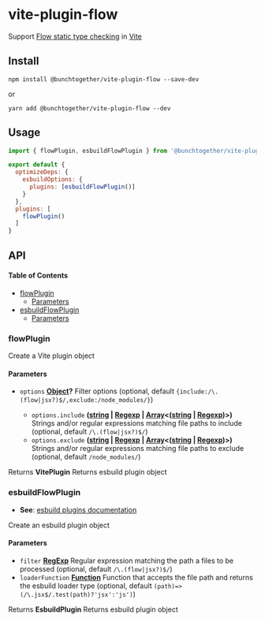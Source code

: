 # vite-plugin-flow

Support [Flow static type checking](https://flow.org/) in [Vite](https://vitejs.dev/)

## Install

```shell
npm install @bunchtogether/vite-plugin-flow --save-dev
```

or

```shell
yarn add @bunchtogether/vite-plugin-flow --dev
```

## Usage

```js
import { flowPlugin, esbuildFlowPlugin } from '@bunchtogether/vite-plugin-flow';

export default {
  optimizeDeps: {
    esbuildOptions: {
      plugins: [esbuildFlowPlugin()]
    }
  },
  plugins: [
    flowPlugin()
  ]
}
```

## API

<!-- Generated by documentation.js. Update this documentation by updating the source code. -->

#### Table of Contents

*   [flowPlugin](#flowplugin)
    *   [Parameters](#parameters)
*   [esbuildFlowPlugin](#esbuildflowplugin)
    *   [Parameters](#parameters-1)

### flowPlugin

Create a Vite plugin object

#### Parameters

*   `options` **[Object](https://developer.mozilla.org/docs/Web/JavaScript/Reference/Global_Objects/Object)?** Filter options (optional, default `{include:/\.(flow|jsx?)$/,exclude:/node_modules/}`)

    *   `options.include` **([string](https://developer.mozilla.org/docs/Web/JavaScript/Reference/Global_Objects/String) | [Regexp](https://developer.mozilla.org/docs/Web/JavaScript/Reference/Global_Objects/RegExp) | [Array](https://developer.mozilla.org/docs/Web/JavaScript/Reference/Global_Objects/Array)<([string](https://developer.mozilla.org/docs/Web/JavaScript/Reference/Global_Objects/String) | [Regexp](https://developer.mozilla.org/docs/Web/JavaScript/Reference/Global_Objects/RegExp))>)** Strings and/or regular expressions matching file paths to include (optional, default `/\.(flow|jsx?)$/`)
    *   `options.exclude` **([string](https://developer.mozilla.org/docs/Web/JavaScript/Reference/Global_Objects/String) | [Regexp](https://developer.mozilla.org/docs/Web/JavaScript/Reference/Global_Objects/RegExp) | [Array](https://developer.mozilla.org/docs/Web/JavaScript/Reference/Global_Objects/Array)<([string](https://developer.mozilla.org/docs/Web/JavaScript/Reference/Global_Objects/String) | [Regexp](https://developer.mozilla.org/docs/Web/JavaScript/Reference/Global_Objects/RegExp))>)** Strings and/or regular expressions matching file paths to exclude (optional, default `/node_modules/`)

Returns **VitePlugin** Returns esbuild plugin object

### esbuildFlowPlugin

*   **See**: [esbuild plugins documentation](https://esbuild.github.io/plugins/#resolve-callbacks)

Create an esbuild plugin object

#### Parameters

*   `filter` **[RegExp](https://developer.mozilla.org/docs/Web/JavaScript/Reference/Global_Objects/RegExp)** Regular expression matching the path a files to be processed (optional, default `/\.(flow|jsx?)$/`)
*   `loaderFunction` **[Function](https://developer.mozilla.org/docs/Web/JavaScript/Reference/Statements/function)** Function that accepts the file path and returns the esbuild loader type (optional, default `(path)=>(/\.jsx$/.test(path)?'jsx':'js')`)

Returns **EsbuildPlugin** Returns esbuild plugin object
